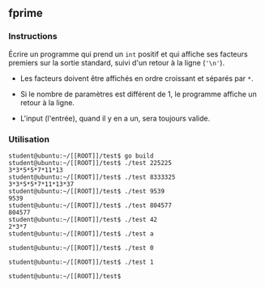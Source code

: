 ## fprime

### Instructions

Écrire un programme qui prend un `int` positif et qui affiche ses facteurs premiers sur la sortie standard, suivi d'un retour à la ligne (`'\n'`).

- Les facteurs doivent être affichés en ordre croissant et séparés par `*`.

- Si le nombre de paramètres est différent de 1, le programme affiche un retour à la ligne.

- L'input (l'entrée), quand il y en a un, sera toujours valide.

### Utilisation

```console
student@ubuntu:~/[[ROOT]]/test$ go build
student@ubuntu:~/[[ROOT]]/test$ ./test 225225
3*3*5*5*7*11*13
student@ubuntu:~/[[ROOT]]/test$ ./test 8333325
3*3*5*5*7*11*13*37
student@ubuntu:~/[[ROOT]]/test$ ./test 9539
9539
student@ubuntu:~/[[ROOT]]/test$ ./test 804577
804577
student@ubuntu:~/[[ROOT]]/test$ ./test 42
2*3*7
student@ubuntu:~/[[ROOT]]/test$ ./test a

student@ubuntu:~/[[ROOT]]/test$ ./test 0

student@ubuntu:~/[[ROOT]]/test$ ./test 1

student@ubuntu:~/[[ROOT]]/test$
```
